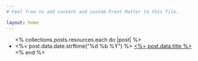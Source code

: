 ```yaml
---
# Feel free to add content and custom Front Matter to this file.

layout: home
---
```


<ul>
  <% collections.posts.resources.each do |post| %>
    <li class="flex items-center space-x-4 border-b py-2">
      <span class="hidden uppercase font-bold text-xs text-slate-400"><%= post.data.date.strftime("%d %b %Y") %></span>
      <a href="<%= post.relative_url %>" class="font-serif font-normal tracking-wide text-lg hover:text-slate-500"><%= post.data.title %></a>
    </li>
  <% end %>
</ul>

<!-- If you have a lot of posts, you may want to consider adding [pagination](https://www.bridgetownrb.com/docs/content/pagination)! -->
